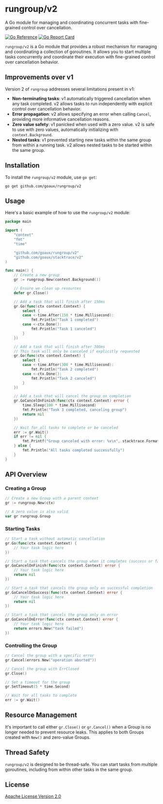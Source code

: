 # rungroup/v2

A Go module for managing and coordinating concurrent tasks with fine-grained control over cancellation.

[![Go Reference](https://pkg.go.dev/badge/github.com/goaux/rungroup/v2.svg)](https://pkg.go.dev/github.com/goaux/rungroup/v2)
[![Go Report Card](https://goreportcard.com/badge/github.com/goaux/rungroup/v2)](https://goreportcard.com/report/github.com/goaux/rungroup/v2)

`rungroup/v2` is a Go module that provides a robust mechanism for managing and coordinating a collection of goroutines. It allows you to start multiple tasks concurrently and coordinate their execution with fine-grained control over cancellation behavior.

## Improvements over v1

Version 2 of `rungroup` addresses several limitations present in v1:

- **Non-terminating tasks**: v1 automatically triggered cancellation when any task completed. v2 allows tasks to run independently with explicit control over cancellation behavior.
- **Error propagation**: v2 allows specifying an error when calling `Cancel`, providing more informative cancellation reasons.
- **Zero value safety**: v1 panicked when used with a zero value. v2 is safe to use with zero values, automatically initializing with `context.Background`.
- **Nested tasks**: v1 prevented starting new tasks within the same group from within a running task. v2 allows nested tasks to be started within the same group.

## Installation

To install the `rungroup/v2` module, use `go get`:

```
go get github.com/goaux/rungroup/v2
```

## Usage

Here's a basic example of how to use the `rungroup/v2` module:

```go
package main

import (
	"context"
	"fmt"
	"time"

	"github.com/goaux/rungroup/v2"
	"github.com/goaux/stacktrace/v2"
)

func main() {
	// Create a new group
	gr := rungroup.New(context.Background())

	// Ensure we clean up resources
	defer gr.Close()

	// Add a task that will finish after 150ms
	gr.Go(func(ctx context.Context) {
		select {
		case <-time.After(150 * time.Millisecond):
			fmt.Println("Task 1 completed")
		case <-ctx.Done():
			fmt.Println("Task 1 canceled")
		}
	})

	// Add a task that will finish after 300ms
	// This task will only be canceled if explicitly requested
	gr.Go(func(ctx context.Context) {
		select {
		case <-time.After(300 * time.Millisecond):
			fmt.Println("Task 2 completed")
		case <-ctx.Done():
			fmt.Println("Task 2 canceled")
		}
	})

	// Add a task that will cancel the group on completion
	gr.GoCancelOnFinish(func(ctx context.Context) error {
		time.Sleep(100 * time.Millisecond)
		fmt.Println("Task 3 completed, canceling group")
		return nil
	})

	// Wait for all tasks to complete or be canceled
	err := gr.Wait()
	if err != nil {
		fmt.Printf("Group canceled with error: %v\n", stacktrace.Format(err))
	} else {
		fmt.Println("All tasks completed successfully")
	}
}
```

## API Overview

### Creating a Group

```go
// Create a new Group with a parent context
gr := rungroup.New(ctx)

// A zero value is also valid
var gr rungroup.Group
```

### Starting Tasks

```go
// Start a task without automatic cancellation
gr.Go(func(ctx context.Context) {
    // Your task logic here
})

// Start a task that cancels the group when it completes (success or failure)
gr.GoCancelOnFinish(func(ctx context.Context) error {
    // Your task logic here
    return nil
})

// Start a task that cancels the group only on successful completion
gr.GoCancelOnSuccess(func(ctx context.Context) error {
    // Your task logic here
    return nil
})

// Start a task that cancels the group only on error
gr.GoCancelOnError(func(ctx context.Context) error {
    // Your task logic here
    return errors.New("task failed")
})
```

### Controlling the Group

```go
// Cancel the group with a specific error
gr.Cancel(errors.New("operation aborted"))

// Cancel the group with ErrClosed
gr.Close()

// Set a timeout for the group
gr.SetTimeout(5 * time.Second)

// Wait for all tasks to complete
err := gr.Wait()
```

## Resource Management

It's important to call either `gr.Close()` or `gr.Cancel()` when a Group is no longer needed to prevent resource leaks. This applies to both Groups created with `New()` and zero-value Groups.

## Thread Safety

`rungroup/v2` is designed to be thread-safe. You can start tasks from multiple goroutines, including from within other tasks in the same group.

## License

[Apache License Version 2.0](LICENSE)
